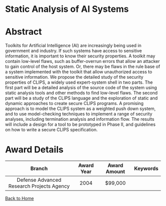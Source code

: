 
Static Analysis of AI Systems
=============================

# Abstract


Toolkits for Artificial Intelligence (AI) are increasingly being used in government and industry.  If such systems have access to sensitive information, it is important to know their security properties.  A toolkit may contain low-level flaws, such as buffer-overrun errors that allow an attacker to gain control of the host system.  Or, there may be flaws in the rule base of a system implemented with the toolkit that allow unauthorized access to sensitive information.  We propose the detailed study of the security properties of CLIPS, a widely used expert-system shell in two parts.  The first part will be a detailed analysis of the source code of the system using static analysis tools and other methods to find low-level flaws.  The second part will be a study of the CLIPS language and the exploration of static and dynamic approaches to create secure CLIPS programs.   A promising approach is to model the CLIPS system as a weighted push down system, and to use model-checking techniques to implement a range of security analyses, including termination analysis and information flow.  The results will include a design for a tool to be prototyped in Phase II, and guidelines on how to write a secure CLIPS specification.  

# Award Details

|Branch|Award Year|Award Amount|Keywords|
| :---: | :---: | :---: | :---: |
|Defense Advanced Research Projects Agency|2004|$99,000||
  
  


[Back to Home](https://github.com/chrischow/dod_sbir_awards#58)